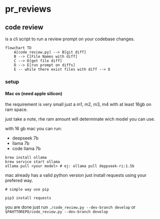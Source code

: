 # pr_reviews

## code review

is a cli script to run a review prompt on your codebase changes.


```mermaid
flowchart TD
    A[code_review.py] --> B[git diff]
    B --> C[File Names with diff]
    C --> D[get file diff]
    D --> E[run prompt on diffs]
    E -- while there exist files with diff --> D
```

### setup

#### Mac os (need apple silicon)

the requirement is very small just a m1, m2, m3, m4 with at least 16gb on ram space.

just take a note, rhe ram amount will determinate wich model you can use.

with 16 gb mac you can run:

- deepseek 7b
- llama 7b
- code llama 7b

```shell
brew install ollama
brew service start ollama
ollama pull <your model> # ej: ollama pull deppseek-ri:1.5b
```

mac already has a valid python version just install requests using your prefered way.

```shell
# simple way use pip

pip3 install requests
```

you are done just run `./code_review.py --dev-branch develop` or ` $PAHTTOREPO/code_review.py --dev-branch develop`
